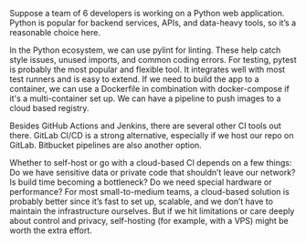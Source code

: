 Suppose a team of 6 developers is working on a Python web application. Python is popular for backend services, APIs, and data-heavy tools, so it’s a reasonable choice here.

In the Python ecosystem, we can use pylint for linting. These help catch style issues, unused imports, and common coding errors. For testing, pytest is probably the most popular and flexible tool. It integrates well with most test runners and is easy to extend. If we need to build the app to a container, we can use a Dockerfile in combination with docker-compose if it's a multi-container set up. We can have a pipeline to push images to a cloud based registry.

Besides GitHub Actions and Jenkins, there are several other CI tools out there. GitLab CI/CD is a strong alternative, especially if we host our repo on GitLab. Bitbucket pipelines are also another option.

Whether to self-host or go with a cloud-based CI depends on a few things: Do we have sensitive data or private code that shouldn’t leave our network? Is build time becoming a bottleneck? Do we need special hardware or performance? For most small-to-medium teams, a cloud-based solution is probably better since it’s fast to set up, scalable, and we don’t have to maintain the infrastructure ourselves. But if we hit limitations or care deeply about control and privacy, self-hosting (for example, with a VPS) might be worth the extra effort.
